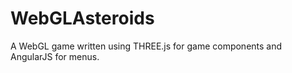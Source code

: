WebGLAsteroids
==============

A WebGL game written using THREE.js for game components and AngularJS for menus.

